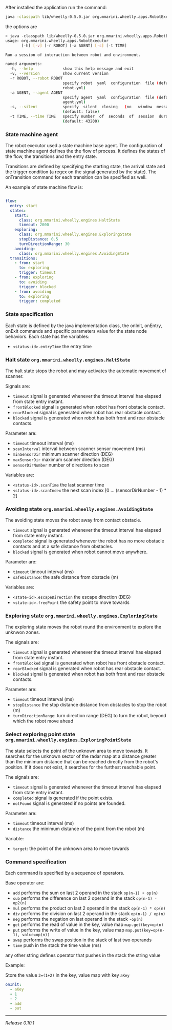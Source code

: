 
After installed the application run the command:

```bash
java -classpath lib/wheelly-0.5.0.jar org.mmarini.wheelly.apps.RobotExecutor
```

the options are

```bash
> java -classpath lib/wheelly-0.5.0.jar org.mmarini.wheelly.apps.RobotExecutor -h
usage: org.mmarini.wheelly.apps.RobotExecutor
       [-h] [-v] [-r ROBOT] [-a AGENT] [-s] [-t TIME]

Run a session of interaction between robot and environment.

named arguments:
  -h, --help             show this help message and exit
  -v, --version          show current version
  -r ROBOT, --robot ROBOT
                         specify robot  yaml  configuration  file (default:
                         robot.yml)
  -a AGENT, --agent AGENT
                         specify agent  yaml  configuration  file (default:
                         agent.yml)
  -s, --silent           specify  silent  closing   (no   window  messages)
                         (default: false)
  -t TIME, --time TIME   specify number  of  seconds  of  session  duration
                         (default: 43200)
```

### State machine agent

The robot executor used a state machine base agent.
The configuration of state machine agent defines the the flow of process.
It defines the states of the flow, the transitions and the entry state.

Transitions are defined by specifying the starting state, the arrival state and the trigger condition
(a regex on the signal generated by the state).
The onTransition command for each transition can be specified as well.

An example of state machine flow is:

```yaml

flow:
  entry: start
  states:
    start:
      class: org.mmarini.wheelly.engines.HaltState
      timeout: 2000
    exploring:
      class: org.mmarini.wheelly.engines.ExploringState
      stopDistance: 0.5
      turnDirectionRange: 30
    avoiding:
      class: org.mmarini.wheelly.engines.AvoidingState
  transitions:
    - from: start
      to: exploring
      trigger: timeout
    - from: exploring
      to: avoiding
      trigger: blocked
    - from: avoiding
      to: exploring
      trigger: completed

```

### State specification

Each state is defined by the java implementation class, the onInit, onEntry, onExit commands
and specific parameters value for the state node behaviors.
Each state has the variables:

- `<status-id>.entryTime` the entry time

### Halt state `org.mmarini.wheelly.engines.HaltState`

The halt state stops the robot and may activates the automatic movement of scanner.

Signals are:

- `timeout` signal is generated whenever the timeout interval has elapsed from state entry instant. 
- `frontBlocked` signal is generated when robot has front obstacle contact.
- `rearBlocked` signal is generated when robot has rear obstacle contact.
- `blocked` signal is generated when robot has both front and rear obstacle contacts.

Parameter are:

- `timeout` timeout interval (ms)
- `scanInterval` interval between scanner sensor movement (ms)
- `minSensorDir` minimum scanner direction (DEG)
- `maxSensorDir` maximum scanner direction (DEG)
- `sensorDirNumber` number of directions to scan

Variables are:

- `<status-id>.scanTime` the last scanner time
- `<status-id>.scanIndex` the next scan index [0 ... (sensorDirNumber - 1) * 2]

### Avoiding state `org.mmarini.wheelly.engines.AvoidingState`

The avoiding state moves the robot away from contact obstacle.

- `timeout` signal is generated whenever the timeout interval has elapsed from state entry instant.
- `completed` signal is generated whenever the robot has no more obstacle contacts and at a safe distance from obstacles.
- `blocked` signal is generated when robot cannot move anywhere.

Parameter are:

- `timeout` timeout interval (ms)
- `safeDistance`: the safe distance from obstacle (m)

Variables are:

- `<state-id>.escapeDirection` the escape direction (DEG)
- `<state-id>.freePoint` the safety point to move towards

### Exploring state `org.mmarini.wheelly.engines.ExploringState`

The exploring state moves the robot round the environment to explore the unknwon zones.

The signals are:
- `timeout` signal is generated whenever the timeout interval has elapsed from state entry instant.
- `frontBlocked` signal is generated when robot has front obstacle contact.
- `rearBlocked` signal is generated when robot has rear obstacle contact.
- `blocked` signal is generated when robot has both front and rear obstacle contacts.

Parameter are:

- `timeout` timeout interval (ms)
- `stopDistance` the stop distance distance from obstacles to stop the robot (m)
- `turnDirectionRange`: turn direction range (DEG) to turn the robot, beyond which the robot move ahead

### Select exploring point state `org.mmarini.wheelly.engines.ExploringPointState`

The state selects the point of the unknown area to move towards.
It searches for the unknown sector of the radar map at a distance greater than the minimum distance that can be reached directly from the robot's position.
If it does not exist, it searches for the furthest reachable point.

The signals are:
- `timeout` signal is generated whenever the timeout interval has elapsed from state entry instant.
- `completed` signal is generated if the point exists.
- `notFound` signal is generated if no points are founded.

Parameter are:

- `timeout` timeout interval (ms)
- `distance` the minimum distance of the point from the robot (m)

Variable:

- `target`:  the point of the unknown area to move towards

### Command specification

Each command is specified by a sequence of operators.

Base operator are:

- `add` performs the sum on last 2 operand in the stack `op(n-1) + op(n)`
- `sub` performs the difference on last 2 operand in the stack `op(n-1) - op2(n)`
- `mul` performs the product on last 2 operand in the stack `op(n-1) * op(n)`
- `div` performs the division on last 2 operand in the stack `op(n-1) / op(n)`
- `neg` performs the negation on last operand in the stack `-op(n)`
- `get` performs the read of value in the key, value map `map.get(key=op(n)`
- `put` performs the write of value in the key, value map `map.put(key=op(n-1), value=op(n))`
- `swap` performs the swap position in the stack of last two operands
- `time` push in the stack the time value (ms)

any other string defines operator that pushes in the stack the string value

Example:

Store the value `3=(1+2)` in the key, value map with key `aKey` 
```yaml
onInit:
  - aKey
  - 1
  - 2
  - add
  - put
```

---
_Release 0.10.1_